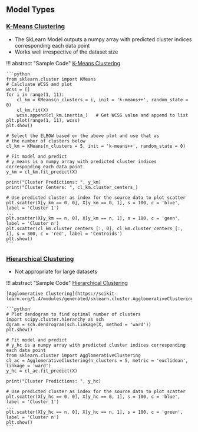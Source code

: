 ## Model Types
### [K-Means Clustering](../stats-clustr/#k-means-clustering)
- The SkLearn Model outputs a numpy array with predicted cluster indices corresponding each data point
- Works well irrespective of the dataset size

!!! abstract "Sample Code"
    [K-Means Clustering](https://scikit-learn.org/1.4/modules/generated/sklearn.cluster.KMeans.html#sklearn.cluster.KMeans)

    ```python
    from sklearn.cluster import KMeans
    # Calcluate WCSS and plot
    wcss = []
    for i in range(1, 11):
        cl_km = KMeans(n_clusters = i, init = 'k-means++', random_state = 0)
        cl_km.fit(X)
        wcss.append(cl_km.inertia_)   # Get WCSS value and append to list
    plt.plot(range(1, 11), wcss)
    plt.show()

    # Select the ELBOW based on the above plot and use that as 
    # the number of clusters below
    cl_km = KMeans(n_clusters = 5, init = 'k-means++', random_state = 0)

    # Fit model and predict
    # y_means is a numpy array with predicted cluster indices corresponding each data point
    y_km = cl_km.fit_predict(X)

    print("Cluster Predictions: ", y_km)   
    print("Cluster Centers: ", cl_km.cluster_centers_)

    # Use predicted cluster as index for the source data to plot scatter 
    plt.scatter(X[y_km == 0, 0], X[y_km == 0, 1], s = 100, c = 'blue', label = 'Cluster 1')
    ...
    plt.scatter(X[y_km == n, 0], X[y_km == n, 1], s = 100, c = 'geen', label = 'Cluster n')
    plt.scatter(cl_km.cluster_centers_[:, 0], cl_km.cluster_centers_[:, 1], s = 300, c = 'red', label = 'Centroids')
    plt.show()
    ```

### [Hierarchical Clustering](../stats-clustr/#hierarchical-clustering)
- Not appropriate for large datasets

!!! abstract "Sample Code"
    [Hierarchical Clustering](https://docs.scipy.org/doc/scipy/reference/cluster.hierarchy.html)

    [Agglomerative Clustering](https://scikit-learn.org/1.4/modules/generated/sklearn.cluster.AgglomerativeClustering.html#sklearn.cluster.AgglomerativeClustering)

    ```python
    # Plot dendogram to find optimal number of clusters
    import scipy.cluster.hierarchy as sch
    dgram = sch.dendrogram(sch.linkage(X, method = 'ward'))
    plt.show()

    # Fit model and predict
    # y_hc is a numpy array with predicted cluster indices corresponding each data point
    from sklearn.cluster import AgglomerativeClustering
    cl_ac = AgglomerativeClustering(n_clusters = 5, metric = 'euclidean', linkage = 'ward')
    y_hc = cl_ac.fit_predict(X)

    print("Cluster Predictions: ", y_hc)   

    # Use predicted cluster as index for the source data to plot scatter 
    plt.scatter(X[y_hc == 0, 0], X[y_hc == 0, 1], s = 100, c = 'blue', label = 'Cluster 1')
    ...
    plt.scatter(X[y_hc == n, 0], X[y_hc == n, 1], s = 100, c = 'green', label = 'Cluster n')
    plt.show()
    ```